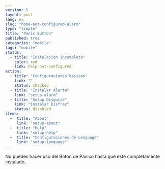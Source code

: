 ```yaml
---
version: 5
layout: post
lang: es
slug: "home-not-configured-alarm"
type: "simple"
title: "Panic Button"
published: true
categories: "mobile"
tags: "mobile"
status:
  - title: "Instalacion incompleta"
    color: red
    link: help-not-configured
action:
  - title: "Configuraciones basicas"
    link: ""
    status: checked
  - title: "Instalar Alerta"
    link: "setup-alarm"
  - title: "Setup Disguise"
    link: "Instalar Disfraz"
    status: disabled
items:
  -  title: "About"
     link: "setup-about"
  -  title: "Help"
     link: "setup-help"
  -  title: "Configuraciones de Lenguage"
     link: "setup-language"
---
```


No puedes hacer uso del Boton de Panico hasta que este completamente instalado.
